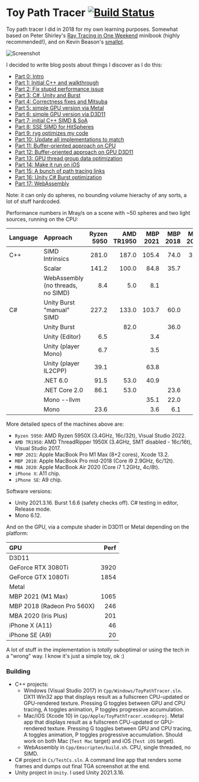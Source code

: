 # Toy Path Tracer [![Build Status](https://github.com/aras-p/ToyPathTracer/workflows/build_and_test/badge.svg)](https://github.com/aras-p/ToyPathTracer/actions)

Toy path tracer I did in 2018 for my own learning purposes. Somewhat based on Peter Shirley's
[Ray Tracing in One Weekend](https://raytracing.github.io/) minibook (highly recommended!), and on Kevin Beason's
[smallpt](http://www.kevinbeason.com/smallpt/).

![Screenshot](/Shots/screenshot.jpg?raw=true "Screenshot")

I decided to write blog posts about things I discover as I do this:

* [Part 0: Intro](http://aras-p.info/blog/2018/03/28/Daily-Pathtracer-Part-0-Intro/)
* [Part 1: Initial C++ and walkthrough](http://aras-p.info/blog/2018/03/28/Daily-Pathtracer-Part-1-Initial-C--/)
* [Part 2: Fix stupid performance issue](http://aras-p.info/blog/2018/03/28/Daily-Pathtracer-Part-2-Fix-Stupid/)
* [Part 3: C#, Unity and Burst](http://aras-p.info/blog/2018/03/28/Daily-Pathtracer-Part-3-CSharp-Unity-Burst/)
* [Part 4: Correctness fixes and Mitsuba](http://aras-p.info/blog/2018/03/31/Daily-Pathtracer-Part-4-Fixes--Mitsuba/)
* [Part 5: simple GPU version via Metal](http://aras-p.info/blog/2018/04/03/Daily-Pathtracer-Part-5-Metal-GPU/)
* [Part 6: simple GPU version via D3D11](http://aras-p.info/blog/2018/04/04/Daily-Pathtracer-Part-6-D3D11-GPU/)
* [Part 7: initial C++ SIMD & SoA](http://aras-p.info/blog/2018/04/10/Daily-Pathtracer-Part-7-Initial-SIMD/)
* [Part 8: SSE SIMD for HitSpheres](http://aras-p.info/blog/2018/04/11/Daily-Pathtracer-8-SSE-HitSpheres/)
* [Part 9: ryg optimizes my code](http://aras-p.info/blog/2018/04/13/Daily-Pathtracer-9-A-wild-ryg-appears/)
* [Part 10: Update all implementations to match](http://aras-p.info/blog/2018/04/16/Daily-Pathtracer-10-Update-CsharpGPU/)
* [Part 11: Buffer-oriented approach on CPU](http://aras-p.info/blog/2018/04/19/Daily-Pathtracer-11-Buffer-Oriented/)
* [Part 12: Buffer-oriented approach on GPU D3D11](http://aras-p.info/blog/2018/04/25/Daily-Pathtracer-12-GPU-Buffer-Oriented-D3D11/)
* [Part 13: GPU thread group data optimization](http://aras-p.info/blog/2018/05/28/Pathtracer-13-GPU-threadgroup-memory-is-useful/)
* [Part 14: Make it run on iOS](http://aras-p.info/blog/2018/05/30/Pathtracer-14-iOS/)
* [Part 15: A bunch of path tracing links](http://aras-p.info/blog/2018/08/01/Pathtracer-15-Pause--Links/)
* [Part 16: Unity C# Burst optimization](http://aras-p.info/blog/2018/10/29/Pathtracer-16-Burst-SIMD-Optimization/)
* [Part 17: WebAssembly](http://aras-p.info/blog/2018/11/16/Pathtracer-17-WebAssembly/)

Note: it can only do spheres, no bounding volume hierachy of any sorts, a lot of stuff hardcoded.

Performance numbers in Mray/s on a scene with ~50 spheres and two light sources, running on the CPU:

| Language | Approach | Ryzen 5950 | AMD TR1950 | MBP 2021 | MBP 2018 | MBA 2020 | iPhone X | iPhone SE |
|:--- |:---                       |   ---:|   ---:|   ---:|  ---:|  ---:|  ---:|  ---:|
| C++ | SIMD Intrinsics           | 281.0 | 187.0 | 105.4 | 74.0 | 32.3 | 12.9 | 8.5 |
|     | Scalar                    | 141.2 | 100.0 |  84.8 | 35.7 |
|     | WebAssembly (no threads, no SIMD) |   8.4 |   5.0 |  8.1 |
| C#  | Unity Burst "manual" SIMD | 227.2 | 133.0 | 103.7 | 60.0 |
|     | Unity Burst               |       |  82.0 |       | 36.0 |
|     | Unity (Editor)            |   6.5 |       |   3.4 |      |
|     | Unity (player Mono)       |   6.7 |       |   3.5 |      |
|     | Unity (player IL2CPP)     |  39.1 |       |  63.8 |      |
|     | .NET 6.0                  |  91.5 |  53.0 |  40.9 |      |
|     | .NET Core 2.0             |  86.1 |  53.0 |       | 23.6 |
|     | Mono --llvm               |       |       |  35.1 | 22.0 |
|     | Mono                      |  23.6 |       |   3.6 |  6.1 |

More detailed specs of the machines above are:
* `Ryzen 5950`: AMD Ryzen 5950X (3.4GHz, 16c/32t), Visual Studio 2022.
* `AMD TR1950`: AMD ThreadRipper 1950X (3.4GHz, SMT disabled - 16c/16t), Visual Studio 2017.
* `MBP 2021`: Apple MacBook Pro M1 Max (8+2 cores), Xcode 13.2.
* `MBP 2018`: Apple MacBook Pro mid-2018 (Core i9 2.9GHz, 6c/12t).
* `MBA 2020`: Apple MacBook Air 2020 (Core i7 1.2GHz, 4c/8t).
* `iPhone X`: A11 chip.
* `iPhone SE`: A9 chip.

Software versions:
* Unity 2021.3.16. Burst 1.6.6 (safety checks off). C# testing in editor, Release mode.
* Mono 6.12.

And on the GPU, via a compute shader in D3D11 or Metal depending on the platform:

| GPU | Perf |
|:--- |  ---:|
| D3D11 | |
| GeForce RTX 3080Ti         | 3920 |
| GeForce GTX 1080Ti         | 1854 |
| Metal | |
| MBP 2021 (M1 Max)          | 1065 |
| MBP 2018 (Radeon Pro 560X) | 246 |
| MBA 2020 (Iris Plus)       | 201 |
| iPhone X (A11)             | 46 |
| iPhone SE (A9)             | 20 |


A lot of stuff in the implementation is *totally* suboptimal or using the tech in a "wrong" way.
I know it's just a simple toy, ok :)

### Building

* C++ projects:
  * Windows (Visual Studio 2017) in `Cpp/Windows/ToyPathTracer.sln`. DX11 Win32 app that displays result as a fullscreen CPU-updated or GPU-rendered texture.
    Pressing G toggles between GPU and CPU tracing, A toggles animation, P toggles progressive accumulation.
  * Mac/iOS (Xcode 10) in `Cpp/Apple/ToyPathTracer.xcodeproj`. Metal app that displays result as a fullscreen CPU-updated or GPU-rendered texture.
    Pressing G toggles between GPU and CPU tracing, A toggles animation, P toggles progressive accumulation.
    Should work on both Mac (`Test Mac` target) and iOS (`Test iOS` target).
  * WebAssembly in `Cpp/Emscripten/build.sh`. CPU, single threaded, no SIMD.
* C# project in `Cs/TestCs.sln`. A command line app that renders some frames and dumps out final TGA screenshot at the end.
* Unity project in `Unity`. I used Unity 2021.3.16.
